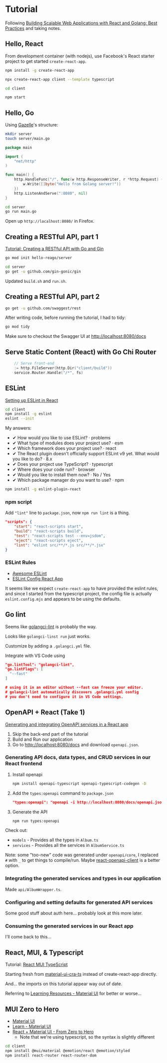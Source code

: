 # Tutorial

Following [Building Scalable Web Applications with React and Golang: Best Practices](https://www.dhiwise.com/post/building-scalable-web-applications-with-react-and-golang) and taking notes.

## Hello, React

From development container (with nodejs), use Facebook's React starter project to get started `create-react-app`.

```bash
npm install -g create-react-app
```

```bash
npx create-react-app client --template typescript

cd client

npm start
```

## Hello, Go

Using [Gazelle](https://github.com/kilpatty/Gazelle)'s structure:

```bash
mkdir server
touch server/main.go
```

```go
package main

import (
    "net/http"
)

func main() {
    http.HandleFunc("/", func(w http.ResponseWriter, r *http.Request) {
        w.Write([]byte("Hello from Golang server!"))
    })
    http.ListenAndServe(":8080", nil)
}
```

```bash
cd server
go run main.go
```

Open up `http://localhost:8080/` in Firefox.

## Creating a RESTful API, part 1

[Tutorial: Creating a RESTful API with Go and Gin](https://go.dev/doc/tutorial/web-service-gin)

```bash
go mod init hello-reago/server
```

```bash
cd server
go get -u github.com/gin-gonic/gin
```

Updated `build.sh` and `run.sh`.

## Creating a RESTful API, part 2

```bash
go get -u github.com/swaggest/rest
```

After writing code, before running the tutorial, I had to tidy:

```bash
go mod tidy
```

Make sure to checkout the Swagger UI at <http://localhost:8080/docs>

## Serve Static Content (React) with Go Chi Router

```go
    // Serve front-end
    := http.FileServer(http.Dir("client/build"))
    service.Router.Handle("/*", fs)
```

## ESLint

[Setting up ESLint in React](https://medium.com/@RossWhitehouse/setting-up-eslint-in-react-c20015ef35f7)

```bash
cd client
npm install -g eslint
eslint --init
```

My answers:

* ✔ How would you like to use ESLint? · problems
* ✔ What type of modules does your project use? · esm
* ✔ Which framework does your project use? · react
* ✔ The React plugin doesn't officially support ESLint v9 yet. What would you like to do? · 8.x
* ✔ Does your project use TypeScript? · typescript
* ✔ Where does your code run? · browser
* ✔ Would you like to install them now? · No / Yes
* ✔ Which package manager do you want to use? · npm

```bash
npm install -g eslint-plugin-react
```

### npm script

Add `"lint"` line to `package.json`, now `npm run lint` is a thing.

```json
"scripts": {
    "start": "react-scripts start",
    "build": "react-scripts build",
    "test": "react-scripts test --env=jsdom",
    "eject": "react-scripts eject",
    "lint": "eslint src/**/*.js src/**/*.jsx"
}
```

### ESLint Rules

* [Awesome ESLint](https://github.com/dustinspecker/awesome-eslint)
* [ESLint Config React App](https://github.com/facebook/create-react-app/tree/main/packages/eslint-config-react-app)

It seems like we expect `create-react-app` to have provided the eslint rules, and since I started from the typescript project, the config file is actually `eslint.config.mjs` and appears to be using the defaults.

## Go lint

Seems like [golangci-lint](https://github.com/golangci/golangci-lint) is probably the way.

Looks like `golangci-linst run` just works.

Customize by adding a `.golangci.yml` file.

Integrate with VS Code using

```json
"go.lintTool": "golangci-lint",
"go.lintFlags": [
  "--fast"
]

# using it in an editor without --fast can freeze your editor.
# golangci-lint automatically discovers .golangci.yml config 
# you don't need to configure it in VS Code settings.
```

## OpenAPI + React (Take 1)

[Generating and integrating OpenAPI services in a React app](https://blog.logrocket.com/generating-integrating-openapi-services-react/)

1. Skip the back-end part of the tutorial
2. Build and Run our application
3. Go to <http://localhost:8080/docs> and download `openapi.json`.

### Generating API docs, data types, and CRUD services in our React frontend

1. Install openapi

   ```bash
   npm install openapi-typescript openapi-typescript-codegen -D
   ```

2. Add the `types:openapi` command to `package.json`

   ```json
   "types:openapi": "openapi -i http://localhost:8080/docs/openapi.json -o src/services/openapi"
   ```

3. Generate the API

   ```bash
   npm run types:openapi
   ```

Check out:

* `models` - Provides all the types in `Album.ts`
* `services` - Provides all the services in `AlbumService.ts`

Note: some "too-new" code was generated under `openapi/core`, I replaced `#` with `_` to get things to compile/run.  Maybe [react-openapi-client](https://www.npmjs.com/package/react-openapi-client) is a better option.

### Integrating the generated services and types in our application

Made `api/AlbumWrapper.ts`.

### Configuring and setting defaults for generated API services

Some good stuff about auth here... probably look at this more later.

### Consuming the generated services in our React app

I'll come back to this...

## React, MUI, & Typescript

Tutorial: [React MUI TypeScript](https://www.geeksforgeeks.org/react-mui-typescript/)

Starting fresh from [material-ui-cra-ts](https://github.com/mui/material-ui/tree/master/examples/material-ui-cra-ts) instead of create-react-app directly.

And... the imports on this tutorial appear way out of date.

Referring to [Learning Resources - Material UI](https://mui.com/material-ui/getting-started/learn/) for better or worse...

## MUI Zero to Hero

* [Material UI](https://mui.com/material-ui/)
* [Learn - Material UI](https://mui.com/material-ui/getting-started/learn/)
* [React + Material UI - From Zero to Hero](https://www.youtube.com/playlist?list=PLDxCaNaYIuUlG5ZqoQzFE27CUOoQvOqnQ)
  * Note that we're using typescript, so the syntax is slightly different

```bash
cd client
npm install @mui/material @emotion/react @emotion/styled
npm install react-router react-router-dom
```
